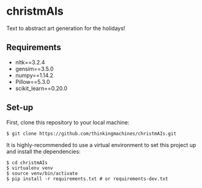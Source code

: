 # christmAIs

Text to abstract art generation for the holidays!

## Requirements
- nltk==3.2.4
- gensim==3.5.0
- numpy==1.14.2
- Pillow==5.3.0
- scikit_learn==0.20.0

## Set-up

First, clone this repository to your local machine:

```shell
$ git clone https://github.com/thinkingmachines/christmAIs.git
```

It is highly-recommended to use a virtual environment to set this project up
and install the dependencies:

```shell
$ cd christmAIs 
$ virtualenv venv
$ source venv/bin/activate
$ pip install -r requirements.txt # or requirements-dev.txt
```

